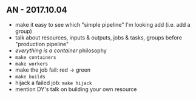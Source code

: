 ## AN - 2017.10.04

* make it easy to see which "simple pipeline" I'm looking add (i.e. add a group)
* talk about resources, inputs & outputs, jobs & tasks, groups before "production pipeline"
* _everything is a container_ philosophy
* `make containers`
* `make workers`
* make the job fail: red -> green
* `make builds`
* hijack a failed job: `make hijack`
* mention DY's talk on building your own resource
